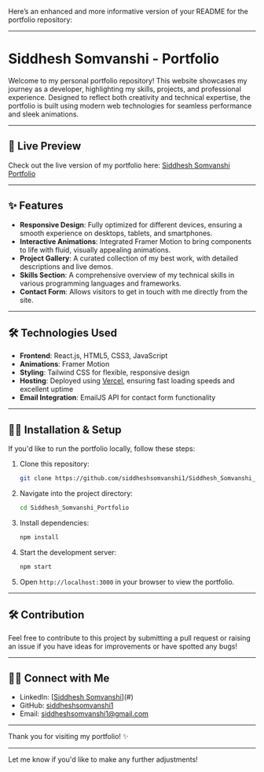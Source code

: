 Here’s an enhanced and more informative version of your README for the portfolio repository:

---

# **Siddhesh Somvanshi - Portfolio**

Welcome to my personal portfolio repository! This website showcases my journey as a developer, highlighting my skills, projects, and professional experience. Designed to reflect both creativity and technical expertise, the portfolio is built using modern web technologies for seamless performance and sleek animations.

---

## 🚀 **Live Preview**
Check out the live version of my portfolio here: [Siddhesh Somvanshi Portfolio](#)

---

## ✨ **Features**
- **Responsive Design**: Fully optimized for different devices, ensuring a smooth experience on desktops, tablets, and smartphones.
- **Interactive Animations**: Integrated Framer Motion to bring components to life with fluid, visually appealing animations.
- **Project Gallery**: A curated collection of my best work, with detailed descriptions and live demos.
- **Skills Section**: A comprehensive overview of my technical skills in various programming languages and frameworks.
- **Contact Form**: Allows visitors to get in touch with me directly from the site.

---

## 🛠️ **Technologies Used**
- **Frontend**: React.js, HTML5, CSS3, JavaScript
- **Animations**: Framer Motion
- **Styling**: Tailwind CSS for flexible, responsive design
- **Hosting**: Deployed using [Vercel](#), ensuring fast loading speeds and excellent uptime
- **Email Integration**: EmailJS API for contact form functionality

---

## 🧑‍💻 **Installation & Setup**
If you'd like to run the portfolio locally, follow these steps:

1. Clone this repository:
   ```bash
   git clone https://github.com/siddheshsomvanshi1/Siddhesh_Somvanshi_Portfolio.git
   ```
2. Navigate into the project directory:
   ```bash
   cd Siddhesh_Somvanshi_Portfolio
   ```
3. Install dependencies:
   ```bash
   npm install
   ```
4. Start the development server:
   ```bash
   npm start
   ```
5. Open `http://localhost:3000` in your browser to view the portfolio.

---

## 🛠️ **Contribution**
Feel free to contribute to this project by submitting a pull request or raising an issue if you have ideas for improvements or have spotted any bugs!

---

## 👨‍💼 **Connect with Me**
- LinkedIn: [[Siddhesh Somvanshi](https://www.linkedin.com/in/siddheshsomvanshi/)](#)
- GitHub: [siddheshsomvanshi1](https://github.com/siddheshsomvanshi1)
- Email: [siddheshsomvanshi1@gmail.com](mailto:siddheshsomvanshi1@gmail.com)

---

Thank you for visiting my portfolio! ✨

---

Let me know if you'd like to make any further adjustments!
